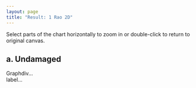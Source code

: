 ```yaml
---
layout: page
title: "Result: 1 Rao 2D"
---
```


<script type="text/javascript" src="dygraph-combined.js"></script>

<div id="wrap">
<div><p>Select parts of the chart horizontally to zoom in or double-click to return to original canvas.</p></div>
<h2>a. Undamaged</h2>

<div id="graphdiv" 
	class="chart" >
	<!--style="width:480px; height:500px;"-->
	Graphdiv...
</div>
<div id="labels">label...</div>

</div>
<script type="text/javascript">
  g2 = new Dygraph(
    document.getElementById("graphdiv"),
    "data1a.csv", // path to CSV file
    {
	//title: 'Predicted Damage Indexes for 36 bars truss structure',
	titleHeight:16,
	labels: ["step","01", "02", "03", "04", "05", "06", "07", "08", "09", "10","11"],
	width:540,
	height:420,
	delimiter:"\t",
	//'Damage Index':{axis:{}},
	xlabel:'Iteration',
	ylabel: 'Stiffness factor (BETA)',
	axes: {
		y: {
		valueFormatter: function(y) {return y.toPrecision(8) ;		},
		axisLabelFormatter: function(y) { return y.toPrecision(2) ;	}
		}
	},
	legend: 'always',
	strokeWidth:1,
	labelsSeparateLines:true,
	labelsDiv:document.getElementById("labels"),
	axisLabelFontSize:10,
	highlightSeriesOpts: {strokeWidth: 3,},


	}          // options
  );
</script>

